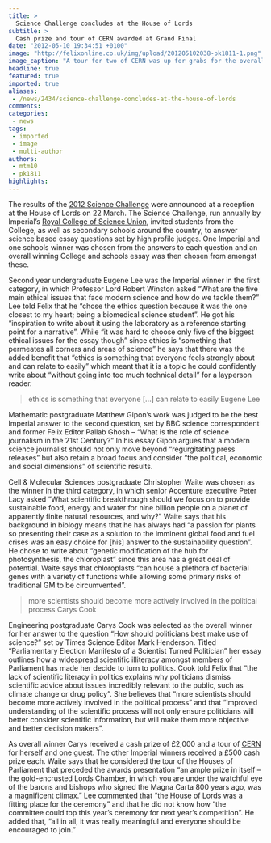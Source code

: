```yaml
---
title: >
  Science Challenge concludes at the House of Lords
subtitle: >
  Cash prize and tour of CERN awarded at Grand Final
date: "2012-05-10 19:34:51 +0100"
image: "http://felixonline.co.uk/img/upload/201205102038-pk1811-1.png"
image_caption: "A tour for two of CERN was up for grabs for the overall winner"
headline: true
featured: true
imported: true
aliases:
 - /news/2434/science-challenge-concludes-at-the-house-of-lords
comments:
categories:
 - news
tags:
 - imported
 - image
 - multi-author
authors:
 - mtm10
 - pk1811
highlights:
---
```


The results of the [2012 Science Challenge](http://www.rcsu.org.uk/sciencechallenge) were announced at a reception at the House of Lords on 22 March. The Science Challenge, run annually by Imperial’s [Royal College of Science Union](http://www.rcsu.org.uk), invited students from the College, as well as secondary schools around the country, to answer science based essay questions set by high profile judges. One Imperial and one schools winner was chosen from the answers to each question and an overall winning College and schools essay was then chosen from amongst these.

Second year undergraduate Eugene Lee was the Imperial winner in the first category, in which Professor Lord Robert Winston asked “What are the five main ethical issues that face modern science and how do we tackle them?” Lee told Felix that he “chose the ethics question because it was the one closest to my heart; being a biomedical science student”. He got his “inspiration to write about it using the laboratory as a reference starting point for a narrative”. While “it was hard to choose only five of the biggest ethical issues for the essay though” since ethics is “something that permeates all corners and areas of science” he says that there was the added benefit that “ethics is something that everyone feels strongly about and can relate to easily” which meant that it is a topic he could confidently write about “without going into too much technical detail” for a layperson reader.

> ethics is something that everyone [...] can relate to easily
> Eugene Lee

Mathematic postgraduate Matthew Gipon’s work was judged to be the best Imperial answer to the second question, set by BBC science correspondent and former Felix Editor Pallab Ghosh – “What is the role of science journalism in the 21st Century?” In his essay Gipon argues that a modern science journalist should not only move beyond “regurgitating press releases” but also retain a broad focus and consider “the political, economic and social dimensions” of scientific results.

Cell & Molecular Sciences postgraduate Christopher Waite was chosen as the winner in the third category, in which senior Accenture executive Peter Lacy asked “What scientific breakthrough should we focus on to provide sustainable food, energy and water for nine billion people on a planet of apparently finite natural resources, and why?” Waite says that his background in biology means that he has always had “a passion for plants so presenting their case as a solution to the imminent global food and fuel crises was an easy choice for [his] answer to the sustainability question”. He chose to write about “genetic modification of the hub for photosynthesis, the chloroplast” since this area has a great deal of potential. Waite says that chloroplasts “can house a plethora of bacterial genes with a variety of functions while allowing some primary risks of traditional GM to be circumvented”.

> more scientists should become more actively involved in the political process
> Carys Cook

Engineering postgraduate Carys Cook was selected as the overall winner for her answer to the question “How should politicians best make use of science?” set by Times Science Editor Mark Henderson. Titled “Parliamentary Election Manifesto of a Scientist Turned Politician” her essay outlines how a widespread scientific illiteracy amongst members of Parliament has made her decide to turn to politics. Cook told Felix that “the lack of scientific literacy in politics explains why politicians dismiss scientific advice about issues incredibly relevant to the public, such as climate change or drug policy”. She believes that “more scientists should become more actively involved in the political process” and that “improved understanding of the scientific process will not only ensure politicians will better consider scientific information, but will make them more objective and better decision makers”.

As overall winner Carys received a cash prize of £2,000 and a tour of [CERN](http://public.web.cern.ch/public/) for herself and one guest. The other Imperial winners received a £500 cash prize each. Waite says that he considered the tour of the Houses of Parliament that preceded the awards presentation “an ample prize in itself – the gold-encrusted Lords Chamber, in which you are under the watchful eye of the barons and bishops who signed the Magna Carta 800 years ago, was a magnificent climax.” Lee commented that “the House of Lords was a fitting place for the ceremony” and that he did not know how “the committee could top this year’s ceremony for next year’s competition”. He added that, “all in all, it was really meaningful and everyone should be encouraged to join.”
